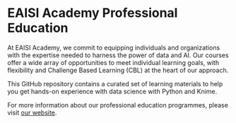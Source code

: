 # EAISI Academy Professional Education

At EAISI Academy, we commit to equipping individuals and organizations with the expertise needed to harness the power of data and AI. Our courses offer a wide array of opportunities to meet individual learning goals, with flexibility and Challenge Based Learning (CBL) at the heart of our approach.

This GitHub repository contains a curated set of learning materials to help you get hands-on experience with data science with Python and Knime.

For more information about our professional education programmes, please visit [our website](https://www.tue.nl/en/research/institutes/eindhoven-artificial-intelligence-systems-institute/ai-education/professional-education/eaisi-academy).
